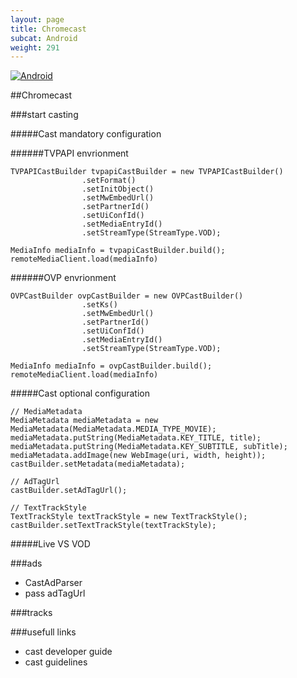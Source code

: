 ```yaml
---
layout: page
title: Chromecast
subcat: Android
weight: 291
---
```


[![Android](https://img.shields.io/badge/Android-Supported-green.svg)](https://github.com/kaltura/playkit-android)

##Chromecast

###start casting

#####Cast mandatory configuration

######TVPAPI envrionment

```
TVPAPICastBuilder tvpapiCastBuilder = new TVPAPICastBuilder()
                .setFormat()
                .setInitObject()
                .setMwEmbedUrl()
                .setPartnerId()
                .setUiConfId()
                .setMediaEntryId()
                .setStreamType(StreamType.VOD);
                
MediaInfo mediaInfo = tvpapiCastBuilder.build();
remoteMediaClient.load(mediaInfo)
```

######OVP envrionment

```
OVPCastBuilder ovpCastBuilder = new OVPCastBuilder()
                .setKs()
                .setMwEmbedUrl()
                .setPartnerId()
                .setUiConfId()
                .setMediaEntryId()
                .setStreamType(StreamType.VOD);
                
MediaInfo mediaInfo = ovpCastBuilder.build();
remoteMediaClient.load(mediaInfo)
```

#####Cast optional configuration
```
// MediaMetadata
MediaMetadata mediaMetadata = new MediaMetadata(MediaMetadata.MEDIA_TYPE_MOVIE);
mediaMetadata.putString(MediaMetadata.KEY_TITLE, title);
mediaMetadata.putString(MediaMetadata.KEY_SUBTITLE, subTitle);
mediaMetadata.addImage(new WebImage(uri, width, height));
castBuilder.setMetadata(mediaMetadata);

// AdTagUrl
castBuilder.setAdTagUrl();

// TextTrackStyle
TextTrackStyle textTrackStyle = new TextTrackStyle();
castBuilder.setTextTrackStyle(textTrackStyle);

```

#####Live VS VOD

###ads
- CastAdParser
- pass adTagUrl

###tracks

###usefull links
- cast developer guide
- cast guidelines
